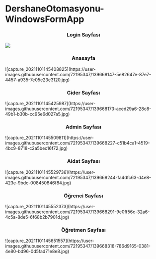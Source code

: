# DershaneOtomasyonu-WindowsFormApp

<h3 align="center">Login Sayfası</h3>
<img src="https://user-images.githubusercontent.com/72195347/139668119-d632bcd8-71bc-4d46-8678-fe2539161169.jpg">
<h3 align="center">Anasayfa</h3>
![capture_20211101145408825](https://user-images.githubusercontent.com/72195347/139668147-5e82647e-87e7-4457-a935-7e05e23e3120.jpg)
<h3 align="center">Gider Sayfası</h3>
![capture_20211101145425987](https://user-images.githubusercontent.com/72195347/139668173-aced29a6-28c8-49b1-b30b-cc95e6d027a5.jpg)
<h3 align="center">Admin Sayfası</h3>
![capture_20211101145509811](https://user-images.githubusercontent.com/72195347/139668227-c51b4ca1-4519-4bc9-8718-c2a5bec16f72.jpg)
<h3 align="center">Aidat Sayfası</h3>
![capture_20211101145529736](https://user-images.githubusercontent.com/72195347/139668244-fa4dfc63-d4e8-423e-9bdc-008450846f84.jpg)
<h3 align="center">Öğrenci Sayfası</h3>
![capture_20211101145552373](https://user-images.githubusercontent.com/72195347/139668291-9e0ff56c-32a6-4c5a-8de5-6f68b2b7901d.jpg)
<h3 align="center">Öğretmen Sayfası</h3>
![capture_20211101145651557](https://user-images.githubusercontent.com/72195347/139668318-786d9165-0381-4e80-bd96-0d5fad71e8e8.jpg)
